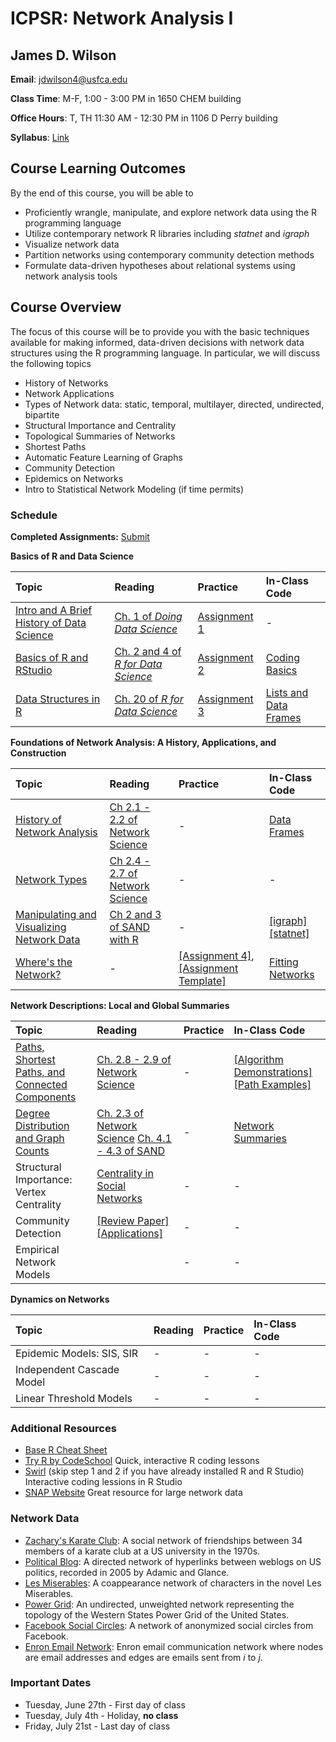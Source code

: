 # ICPSR: Network Analysis I

## James D. Wilson

**Email**: jdwilson4@usfca.edu

**Class Time**: M-F, 1:00 - 3:00 PM in 1650 CHEM building

**Office Hours**: T, TH 11:30 AM - 12:30 PM in 1106 D Perry building


**Syllabus**: [Link](https://github.com/jdwilson4/Network-Analysis-I/blob/master/Syllabus_Network_Analtyics.pdf)

## Course Learning Outcomes

By the end of this course, you will be able to

- Proficiently wrangle, manipulate, and explore network data using the R programming language
- Utilize contemporary network R libraries including *statnet* and *igraph*
- Visualize network data
- Partition networks using contemporary community detection methods
- Formulate data-driven hypotheses about relational systems using network analysis tools

## Course Overview


The focus of this course will be to provide you with the basic techniques available for making informed, data-driven decisions with network data structures using the R programming language. In particular, we will discuss the following topics

- History of Networks
- Network Applications
- Types of Network data: static, temporal, multilayer, directed, undirected, bipartite
- Structural Importance and Centrality
- Topological Summaries of Networks
- Shortest Paths
- Automatic Feature Learning of Graphs
- Community Detection
- Epidemics on Networks
- Intro to Statistical Network Modeling (if time permits)


### Schedule

**Completed Assignments:** [Submit](https://www.dropbox.com/request/mShmGgweXQGIhWxa1Xma)

**Basics of R and Data Science** 

| Topic | Reading | Practice | In-Class Code |
|:--- | :---  | :---  |  :--- |
|[Intro and A Brief History of Data Science](https://github.com/jdwilson4/Network-Analysis-I/blob/master/Lecture%20Notes/Lecture%201%20Introduction.pdf)| [Ch. 1 of *Doing Data Science*](https://www.safaribooksonline.com/library/view/doing-data-science/9781449363871/ch01.html) |[Assignment 1](https://github.com/jdwilson4/Network-Analysis-I/blob/master/Assignments/Assignment1.pdf)| - |
|[Basics of R and RStudio](https://github.com/jdwilson4/Network-Analysis-I/blob/master/Lecture%20Notes/Lecture%202%20R%20and%20RStudio.pdf)|  [Ch. 2 and 4 of *R for Data Science*](http://r4ds.had.co.nz/index.html)|[Assignment 2](https://github.com/jdwilson4/Network-Analysis-I/blob/master/Assignments/Assignment2.pdf)| [Coding Basics](https://github.com/jdwilson4/Network-Analysis-I/blob/master/Code/Basics_in_R.R)|
|[Data Structures in R](https://github.com/jdwilson4/Network-Analysis-I/blob/master/Lecture%20Notes/Lecture%203%20Data%20Structures.pdf)| [Ch. 20 of *R for Data Science*](http://r4ds.had.co.nz/vectors.html) |  [Assignment 3](https://github.com/jdwilson4/Network-Analysis-I/blob/master/Assignments/Assignment3.pdf)| [Lists and Data Frames](https://github.com/jdwilson4/Network-Analysis-I/blob/master/Code/Lists_Data_Frames.R) |


**Foundations of Network Analysis: A History, Applications, and Construction**

| Topic | Reading | Practice | In-Class Code |
|:--- | :---  | :---  | :---- |
| [History of Network Analysis](https://github.com/jdwilson4/Network-Analysis-I/blob/master/Lecture%20Notes/Lecture%204%20History%20of%20Network%20Analysis.pdf) | [Ch 2.1 - 2.2 of Network Science](http://barabasi.com/networksciencebook/) | - | [Data Frames](https://github.com/jdwilson4/Network-Analysis-I/blob/master/Code/Assignment3.R) |
| [Network Types](https://github.com/jdwilson4/Network-Analysis-I/blob/master/Lecture%20Notes/Network_Types.pdf) |[Ch 2.4 - 2.7 of Network Science](http://barabasi.com/networksciencebook/) | - | - |
|[Manipulating and Visualizing Network Data](http://jdwilson-statistics.com/statistical-network-analysis-with-r/) | [Ch 2 and 3 of SAND with R](https://github.com/kolaczyk/sand) | - | [[igraph]](https://github.com/jdwilson4/Network-Analysis-I/blob/master/Code/Network_Visualization.R) [[statnet]](https://github.com/jdwilson4/Network-Analysis-I/blob/master/Case%20Studies/Basics.Rmd)|
| [Where's the Network?](https://github.com/jdwilson4/Network-Analysis-I/blob/master/Lecture%20Notes/Where_is_the_network.pdf) | - | [[Assignment 4]](https://github.com/jdwilson4/Network-Analysis-I/blob/master/Assignments/Assignment4.pdf), [[Assignment Template]](https://github.com/jdwilson4/Network-Analysis-I/blob/master/Assignments/Assignment4.R)| [Fitting Networks](https://github.com/jdwilson4/Network-Analysis-I/blob/master/Code/Where_is_the_network.R) |



**Network Descriptions: Local and Global Summaries**

| Topic | Reading | Practice | In-Class Code |
|:--- | :---  | :---  | :--- |
| [Paths, Shortest Paths, and Connected Components](https://github.com/jdwilson4/Network-Analysis-I/blob/master/Lecture%20Notes/Paths.pdf) | [Ch. 2.8 - 2.9 of Network Science](http://barabasi.com/networksciencebook/) | - | [[Algorithm Demonstrations]](https://github.com/jdwilson4/Network-Analysis-I/blob/master/Lecture%20Notes/Shortest_Path_Demonstrations.pdf) [[Path Examples]](https://github.com/jdwilson4/Network-Analysis-I/blob/master/Case%20Studies/Path_Examples.R) |
| [Degree Distribution and Graph Counts](http://tuvalu.santafe.edu/~aaronc/courses/5352/csci5352_2016_L1.pdf) | [Ch. 2.3 of Network Science](http://barabasi.com/networksciencebook/) [Ch. 4.1 - 4.3 of SAND](http://jdwilson-statistics.com/statistical-network-analysis-with-r/) | - | [Network Summaries](https://github.com/jdwilson4/Network-Analysis-I/blob/master/Code/Descriptive_Network_Characteristics.R) |
| Structural Importance: Vertex Centrality | [Centrality in Social Networks](http://www.analytictech.com/borgatti/papers/centflow.pdf) | - | - |
| Community Detection | [[Review Paper]](https://arxiv.org/pdf/0906.0612.pdf) [[Applications]](https://arxiv.org/pdf/1705.02305.pdf)| - | - |
| Empirical Network Models |  | - | - |

<!-- **Mesoscopic Properties of Networks**

| Topic | Reading | Practice |
|:- | :-  | :-  |  -->

**Dynamics on Networks**

| Topic | Reading | Practice | In-Class Code |
|:--- | :---  | :---  | :--- |
| Epidemic Models: SIS, SIR | - | - | - |
| Independent Cascade Model | - | - | - |
| Linear Threshold Models | - | - | - |
<!-- **Multilayer and Temporal Networks**

| Topic | Reading | Practice |
|:- | :-  | :-  |  -->

### Additional Resources
- [Base R Cheat Sheet](https://www.rstudio.com/wp-content/uploads/2016/10/r-cheat-sheet-3.pdf)
- [Try R by CodeSchool](http://tryr.codeschool.com/) Quick, interactive R coding lessons
- [Swirl](http://swirlstats.com/students.html) (skip step 1 and 2 if you have already installed R and R Studio) Interactive coding lessions in R Studio
- [SNAP Website](http://snap.stanford.edu/data/index.html) Great resource for large network data

<!-- ### Good Reading Material -->
<!-- ### Case Studies
| Case Study | Data |
|:-| :-  |
|[I: The Basics - Input, Network Representations, and Visualization](https://github.com/jdwilson4/Network-Analysis-I/blob/master/Case%20Studies/Basics.Rmd) | [Zachary's Karate Club](https://raw.githubusercontent.com/jdwilson4/Network-Analysis-I/master/Data/karate.txt), [Political Blogs](https://github.com/jdwilson4/Network-Analysis-I/blob/master/Data/polblogs.txt) |
|[II: Network Motifs I - paths, shortest paths and connected components]() | []() |
|[III: Network Motifs II - graph counts]() | []() |
|[IV: Structural Importance]()| []()|
|[V: Community Detection]() | []() |
|[VI: Epidemics on Networks - SIR, SIS, and Cascades]() | []() |
|[VII: Temporal Networks - Structures over Time]() | []() | -->



### Network Data
- [Zachary's Karate Club](https://github.com/jdwilson4/Network-Analysis-I/blob/master/Data/karate.txt): A social network of friendships between 34 members of a karate club at a US university in the 1970s.
- [Political Blog](https://github.com/jdwilson4/Network-Analysis-I/blob/master/Data/polblogs.txt): A directed network of hyperlinks between weblogs on US politics, recorded in 2005 by Adamic and Glance.
- [Les Miserables](https://github.com/jdwilson4/Network-Analysis-I/blob/master/Data/lesmis.txt): A coappearance network of characters in the novel Les Miserables. 
- [Power Grid](https://github.com/jdwilson4/Network-Analysis-I/blob/master/Data/power.txt): An undirected, unweighted network representing the topology of the Western States Power Grid of the United States.
- [Facebook Social Circles](https://github.com/jdwilson4/Network-Analysis-I/blob/master/Data/facebook_combined.txt): A network of anonymized social circles from Facebook. 
- [Enron Email Network](https://github.com/jdwilson4/Network-Analysis-I/blob/master/Data/email-Enron.txt): Enron email communication network where nodes are email addresses and edges are emails sent from *i* to *j*. 

### Important Dates

- Tuesday, June 27th - First day of class
- Tuesday, July 4th - Holiday, **no class**
- Friday, July 21st - Last day of class
